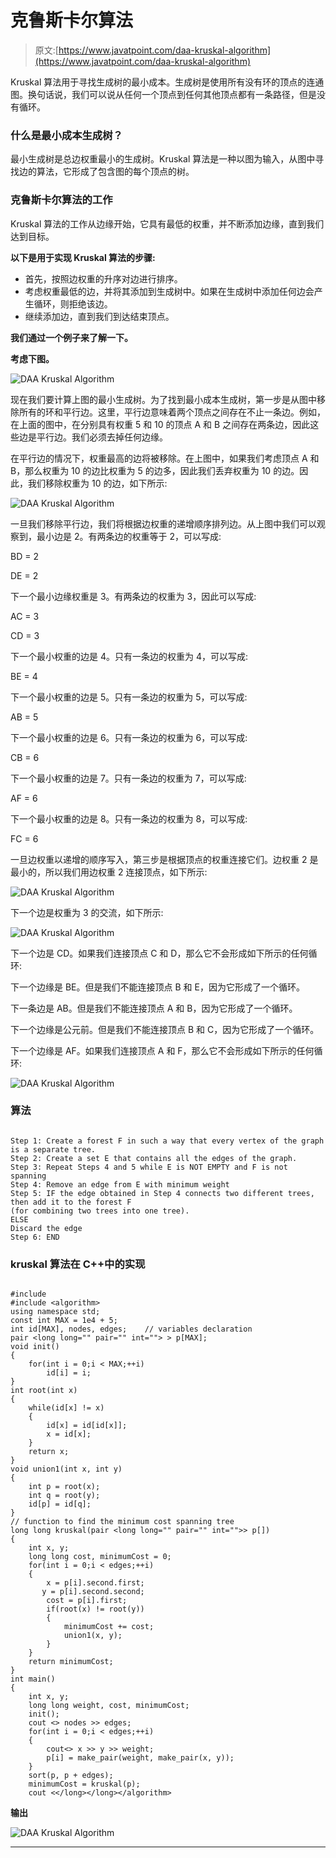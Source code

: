 # 克鲁斯卡尔算法

> 原文:[https://www.javatpoint.com/daa-kruskal-algorithm](https://www.javatpoint.com/daa-kruskal-algorithm)

Kruskal 算法用于寻找生成树的最小成本。生成树是使用所有没有环的顶点的连通图。换句话说，我们可以说从任何一个顶点到任何其他顶点都有一条路径，但是没有循环。

### 什么是最小成本生成树？

最小生成树是总边权重最小的生成树。Kruskal 算法是一种以图为输入，从图中寻找边的算法，它形成了包含图的每个顶点的树。

### 克鲁斯卡尔算法的工作

Kruskal 算法的工作从边缘开始，它具有最低的权重，并不断添加边缘，直到我们达到目标。

**以下是用于实现 Kruskal 算法的步骤:**

*   首先，按照边权重的升序对边进行排序。
*   考虑权重最低的边，并将其添加到生成树中。如果在生成树中添加任何边会产生循环，则拒绝该边。
*   继续添加边，直到我们到达结束顶点。

**我们通过一个例子来了解一下。**

**考虑下图。**

![DAA Kruskal Algorithm](../Images/154fc4b0696427907a8d1dc1a4638738.png)

现在我们要计算上图的最小生成树。为了找到最小成本生成树，第一步是从图中移除所有的环和平行边。这里，平行边意味着两个顶点之间存在不止一条边。例如，在上面的图中，在分别具有权重 5 和 10 的顶点 A 和 B 之间存在两条边，因此这些边是平行边。我们必须去掉任何边缘。

在平行边的情况下，权重最高的边将被移除。在上图中，如果我们考虑顶点 A 和 B，那么权重为 10 的边比权重为 5 的边多，因此我们丢弃权重为 10 的边。因此，我们移除权重为 10 的边，如下所示:

![DAA Kruskal Algorithm](../Images/bdaa6a4aa392198225c36062e9dba0b1.png)

一旦我们移除平行边，我们将根据边权重的递增顺序排列边。从上图中我们可以观察到，最小边是 2。有两条边的权重等于 2，可以写成:

BD = 2

DE = 2

下一个最小边缘权重是 3。有两条边的权重为 3，因此可以写成:

AC = 3

CD = 3

下一个最小权重的边是 4。只有一条边的权重为 4，可以写成:

BE = 4

下一个最小权重的边是 5。只有一条边的权重为 5，可以写成:

AB = 5

下一个最小权重的边是 6。只有一条边的权重为 6，可以写成:

CB = 6

下一个最小权重的边是 7。只有一条边的权重为 7，可以写成:

AF = 6

下一个最小权重的边是 8。只有一条边的权重为 8，可以写成:

FC = 6

一旦边权重以递增的顺序写入，第三步是根据顶点的权重连接它们。边权重 2 是最小的，所以我们用边权重 2 连接顶点，如下所示:

![DAA Kruskal Algorithm](../Images/ea0b723a5c888912db461b0cb30b207d.png)

下一个边是权重为 3 的交流，如下所示:

![DAA Kruskal Algorithm](../Images/f8bbfb38e4aa2aebd6c0dea21079fb7d.png)

下一个边是 CD。如果我们连接顶点 C 和 D，那么它不会形成如下所示的任何循环:

下一个边缘是 BE。但是我们不能连接顶点 B 和 E，因为它形成了一个循环。

下一条边是 AB。但是我们不能连接顶点 A 和 B，因为它形成了一个循环。

下一个边缘是公元前。但是我们不能连接顶点 B 和 C，因为它形成了一个循环。

下一个边缘是 AF。如果我们连接顶点 A 和 F，那么它不会形成如下所示的任何循环:

![DAA Kruskal Algorithm](../Images/95d1ae9d8040bbf2ce7ce624e6c1d478.png)

### 算法

```

Step 1: Create a forest F in such a way that every vertex of the graph is a separate tree.  
Step 2: Create a set E that contains all the edges of the graph.  
Step 3: Repeat Steps 4 and 5 while E is NOT EMPTY and F is not spanning  
Step 4: Remove an edge from E with minimum weight  
Step 5: IF the edge obtained in Step 4 connects two different trees, then add it to the forest F   
(for combining two trees into one tree).  
ELSE  
Discard the edge  
Step 6: END  

```

### kruskal 算法在 C++中的实现

```

#include     
#include <algorithm>    
using namespace std;    
const int MAX = 1e4 + 5;    
int id[MAX], nodes, edges;    // variables declaration
pair <long long="" pair="" int=""> > p[MAX];    
void init()    
{    
    for(int i = 0;i < MAX;++i)    
        id[i] = i;    
}      
int root(int x)    
{    
    while(id[x] != x)    
    {    
        id[x] = id[id[x]];    
        x = id[x];    
    }    
    return x;    
}      
void union1(int x, int y)    
{    
    int p = root(x);    
    int q = root(y);    
    id[p] = id[q];    
}     
// function to find the minimum cost spanning tree
long long kruskal(pair <long long="" pair="" int="">> p[])    
{    
    int x, y;    
    long long cost, minimumCost = 0;    
    for(int i = 0;i < edges;++i)    
    {    
        x = p[i].second.first;    
       y = p[i].second.second;    
        cost = p[i].first;    
        if(root(x) != root(y))    
        {    
            minimumCost += cost;    
            union1(x, y);    
        }        
    }    
    return minimumCost;    
}     
int main()    
{    
    int x, y;    
    long long weight, cost, minimumCost;    
    init();    
    cout <> nodes >> edges;    
    for(int i = 0;i < edges;++i)    
    {    
        cout<> x >> y >> weight;    
        p[i] = make_pair(weight, make_pair(x, y));    
    }    
    sort(p, p + edges);    
    minimumCost = kruskal(p);    
    cout <</long></long></algorithm>
```

**输出**

![DAA Kruskal Algorithm](../Images/b8956d4fe4af3e1dcad08434cff60a5f.png)

* * *